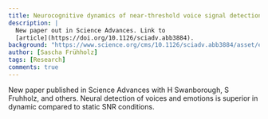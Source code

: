 ```yaml
---
title: Neurocognitive dynamics of near-threshold voice signal detection and affective voice evaluation New paper out in Science Advances
description: |
  New paper out in Science Advances. Link to
  [article](https://doi.org/10.1126/sciadv.abb3884).
background: "https://www.science.org/cms/10.1126/sciadv.abb3884/asset/eaa36e09-7250-460b-bcac-64757c2e71dc/assets/graphic/abb3884-f2.jpeg"
author: [Sascha Frühholz]
tags: [Research]
comments: true
---
```


New paper published in Science Advances with H Swanborough, S Fruhholz, and others.
Neural detection of voices and emotions is superior in dynamic compared to static SNR conditions.
